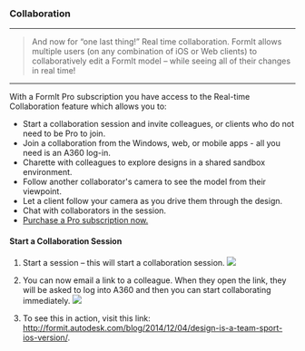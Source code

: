 ### Collaboration
---

> And now for “one last thing!” Real time collaboration. FormIt allows multiple users (on any combination of iOS or Web clients) to collaboratively edit a FormIt model – while seeing all of their changes in real time!

---

With a FormIt Pro subscription you have access to the Real-time Collaboration feature which allows you to:
- Start a collaboration session and invite colleagues, or clients who do not need to be Pro to join.
- Join a collaboration from the Windows, web, or mobile apps - all you need is an A360 log-in.
- Charette with colleagues to explore designs in a shared sandbox environment.
- Follow another collaborator's camera to see the model from their viewpoint.
- Let a client follow your camera as you drive them through the design.
- Chat with collaborators in the session.
- [Purchase a Pro subscription now.](http://www.autodesk.com/store/products/formit-360-pro?licenseType=cloudSub&term=1month&support=basic)


#### Start a Collaboration Session

1. Start a session – this will start a collaboration session. 
![](./images/6c166d38-6851-4d62-b2dc-8f83efd958f8.png)

2. You can now email a link to a colleague. When they open the link, they will be asked to log into A360 and then you can start collaborating immediately. 
![](./images/0b10d035-0145-4762-aaeb-3d4d628cc4a7.png)

3. To see this in action, visit this link: <http://formit.autodesk.com/blog/2014/12/04/design-is-a-team-sport-ios-version/>.